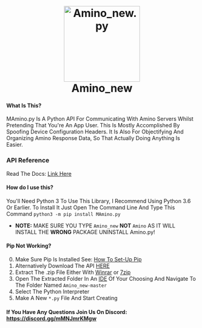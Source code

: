 [//]: # (**README Improved By ODYSS3EUS**)
[//]: # (Never Underestimate Presentation)

<h1 align="center">
  <br>
  <a href="https://github.com/aminobot22/MAmino.py"><img src="https://discord.com/channels/868758038587260969/868914322817036329/883176801294237756.png?size=512" alt="Amino_new.py" width="200"></a>
  <br>
  Amino_new
  <br>
</h1>


#### What Is This?
MAmino.py Is A Python API For Communicating With Amino Servers Whilst Pretending That You're An App User. This Is Mostly Accomplished By Spoofing Device Configuration Headers. It Is Also For Objectifying And Organizing Amino Response Data, So That Actually Doing Anything Is Easier.

### API Reference
Read The Docs: [Link Here](https://aminopy.readthedocs.io/en/latest/)

#### How do I use this?
You'll Need Python 3 To Use This Library, I Recommend Using Python 3.6 Or Earlier.
To Install It Just Open The Command Line And Type This Command `python3 -m pip install MAmino.py`
- **NOTE:** MAKE SURE YOU TYPE `Amino_new` **NOT** `Amino` AS IT WILL INSTALL THE **WRONG** PACKAGE UNINSTALL Amino.py!

#### Pip Not Working?
0. Make Sure Pip Is Installed See: [How To Set-Up Pip](https://nitratine.net/blog/post/how-to-setup-pythons-pip/) 
1. Alternatively Download The API [HERE](https://github.com/Slimakoi/Amino.py/archive/refs/heads/master.zip)
2. Extract The .zip File Either With [Winrar](https://www.win-rar.com/download.html?&L=0) or [7zip](https://www.7-zip.org/download.html)
3. Open The Extracted Folder In An [IDE](https://visualstudio.microsoft.com/downloads/) Of Your Choosing
And Navigate To The Folder Named `Amino_new-master`
4. Select The Python Interpreter
5. Make A New `*.py` File And Start Creating 

[//]: # (*Verbose Instructions For Those Who Want To Start Programming But Don't Know How.)

#### If You Have Any Questions Join Us On Discord: https://discord.gg/mMNJmrKMgw